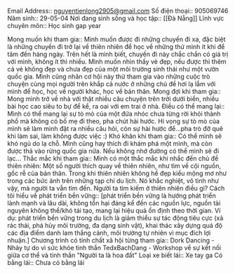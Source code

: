 Email Address:: nguyentienlong2905@gmail.com
Số điện thoại:: 905069746
Năm sinh:: 29-05-04
Nơi đang sinh sống và học tập:: [[Đà Nẵng]]
Lĩnh vực chuyên môn:: Học sinh gap year

Mong muốn khi tham gia:: Mình muốn được đi những chuyến đi xa, đặc biệt là những chuyến đi trở lại về thiên nhiên để học về những thứ mình ít khi để tâm đến hàng ngày. Trên hết là mình biết, chuyến đi này chắc chắn có giá trị với mình, không ít thì nhiều. Mình muốn nhìn thấy vẻ đẹp, nếu được thì thêm cả vẻ không đẹp và chưa đẹp của một môi trường sinh thái như một vườn quốc gia. Mình cũng nhân cơ hội này thử tham gia vào những cuộc trò chuyện cùng mọi người trên khắp cả nước ở những chủ đề hơi lạ lẫm với mình để học, học về người khác, học về bản thân.
Mong đợi khi tham gia:: Mong mình trở về nhà với thật nhiều câu chuyện trên trời dưới biển, nhiều bài học cao siêu to bự để kể, ra oai với em trai ở nhà.
Điều có thể mang lại:: Mình có thể mang lại sự tò mò của một đứa nhóc chưa từng rời khỏi thành phố mà không có bố mẹ đi theo, pha chút hài hước. Hi vọng sự tò mò của mình sẽ làm mình đặt ra nhiều câu hỏi, còn sự hài hước để...pha trò đỡ quê khi làm sai, làm không được việc :)
Khó khăn khi tham gia:: Có thể mình sẽ khó ngủ do lạ chỗ. 
Mình cũng hay thích đi khám phá một mình, mà còn được thả vào rừng quốc gia nữa. Nếu không nhớ đường có thể mình sẽ đi lạc...
Thắc mắc khi tham gia:: Mình có một thắc mắc khi nhắc đến chủ đề thiên nhiên: Một số người thích quay về thiên nhiên, như tìm về cội nguồn, gốc rễ của bản thân. Trong khi thiên nhiên không hề đẹp kiểu mộng mơ như trong các bức ảnh trên những tạp chí du lịch. Nó khắc nghiệt, vô tình như vậy, mà người ta vẫn tìm đến. Người ta tìm kiếm ở thiên nhiên điều gì?
Cách tôi hiểu về phát triển bền vững:: [phát triển bền vững là hướng phát triển lành mạnh và lâu dài, không tổn hại đáng kể đến các nguồn lực, nguồn tài nguyên không thể/khó tái tạo, mang lại hiệu quả ổn định theo thời gian.
Ví dụ: phát triển bền vững trong du lịch là giảm thiểu sự tác động tiêu cực (xả rác thải, phá hủy môi trường,  đa dạng sinh vật), khai thác xây dựng quá độ các địa điểm danh lam thắng cảnh, môi trường tự nhiên vì mục đích lợi nhuận.]
Chương trình có tính chất xã hội từng tham gia:: Dork Dancing - Nhảy tự do vì sức khỏe tinh thần
TedxBachDang - Workshop về sự kết nối giữa cơ thể và tinh thần "Người ta là hoa đất"
Loại xe biết lái:: Xe tay ga
Có bằng lái:: Chưa có bằng lái
